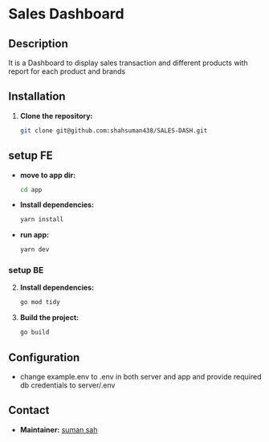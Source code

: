 # Sales Dashboard

## Description

It is a Dashboard to display sales transaction and different products with report for each product and brands

## Installation

1. **Clone the repository:**

    ```bash
    git clone git@github.com:shahsuman438/SALES-DASH.git
    ```


## setup FE


- **move to app dir:**
    ```bash
    cd app

- **Install dependencies:**

    ```bash
    yarn install

- **run app:**

    ```bash
    yarn dev
    

### setup BE

2. **Install dependencies:**

    ```bash
    go mod tidy
    ```

3. **Build the project:**

    ```bash
    go build
    ```


## Configuration

- change example.env to .env in both server and app and provide required db credentials to server/.env


## Contact

- **Maintainer:** [suman sah](mailto:shahsuman438@gmail.com)

